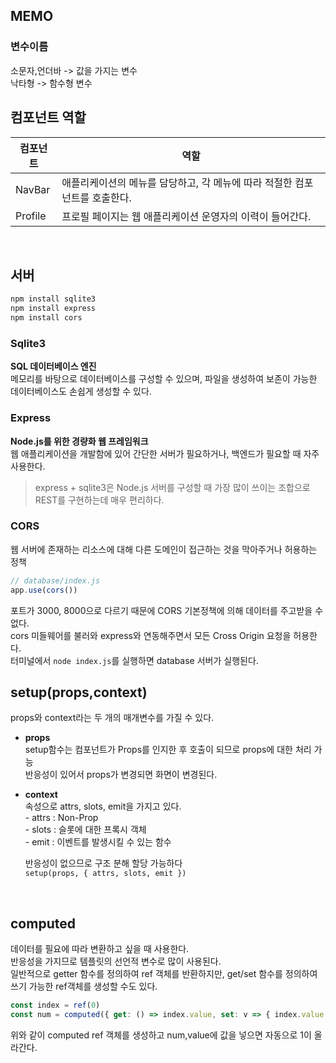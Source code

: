 ## MEMO
### 변수이름
소문자,언더바 -> 값을 가지는 변수  
낙타형 -> 함수형 변수
<br />

## 컴포넌트 역할  

컴포넌트 | 역할
-- | -- 
NavBar | 애플리케이션의 메뉴를 담당하고, 각 메뉴에 따라 적절한 컴포넌트를 호출한다.  
Profile | 프로필 페이지는 웹 애플리케이션 운영자의 이력이 들어간다.
<br />

## 서버
```bash
npm install sqlite3
npm install express
npm install cors
```

### Sqlite3
**SQL 데이터베이스 엔진**  
메모리를 바탕으로 데이터베이스를 구성할 수 있으며, 파일을 생성하여 보존이 가능한 데이터베이스도 손쉽게 생성할 수 있다.

### Express
**Node.js를 위한 경량화 웹 프레임워크**  
웹 애플리케이션을 개발함에 있어 간단한 서버가 필요하거나, 백엔드가 필요할 때 자주 사용한다.

> express + sqlite3은 Node.js 서버를 구성할 때 가장 많이 쓰이는 조합으로 REST를 구현하는데 매우 편리하다.

### CORS  
웹 서버에 존재하는 리소스에 대해 다른 도메인이 접근하는 것을 막아주거나 허용하는 정책 
```js  
// database/index.js
app.use(cors())
```
포트가 3000, 8000으로 다르기 때문에 CORS 기본정책에 의해 데이터를 주고받을 수 없다.  
cors 미들웨어를 불러와 express와 연동해주면서 모든 Cross Origin 요청을 허용한다.  
터미널에서 ```node index.js```를 실행하면 database 서버가 실행된다.
<br />

## setup(props,context)
props와 context라는 두 개의 매개변수를 가질 수 있다.  
- **props**  
        setup함수는 컴포넌트가 Props를 인지한 후 호출이 되므로 props에 대한 처리 가능  
        반응성이 있어서 props가 변경되면 화면이 변경된다.

- **context**   
        속성으로 attrs, slots, emit을 가지고 있다.  
        - attrs : Non-Prop  
        - slots : 슬롯에 대한 프록시 객체  
        - emit : 이벤트를 발생시킬 수 있는 함수    

    반응성이 없으므로 구조 분해 할당 가능하다   
        ```
        setup(props, { attrs, slots, emit })
        ```  
<br />

## computed  
데이터를 필요에 따라 변환하고 싶을 때 사용한다.  
반응성을 가지므로 템플릿의 선언적 변수로 많이 사용된다.  
일반적으로 getter 함수를 정의하여 ref 객체를 반환하지만, get/set 함수를 정의하여 쓰기 가능한 ref객체를 생성할 수도 있다.
```js
const index = ref(0)
const num = computed({ get: () => index.value, set: v => { index.value = v+1 }})
```
위와 같이 computed ref 객체를 생성하고 num,value에 값을 넣으면 자동으로 1이 올라간다.



